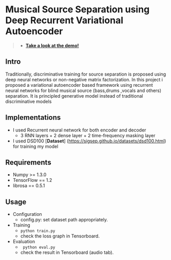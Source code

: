 # Musical Source Separation using Deep Recurrent Variational Autoencoder

>* [__Take a look at the demo!__](https://www.youtube.com/)

## Intro
Traditionally, discriminative training for source separation is proposed using deep neural networks or non-negative matrix factorization. In this project i proposed a variational autoencoder based framework using recurrent neural networks for blind musical source (bass,drums ,vocals and others) separation. It is principled generative model instead of traditional discriminative models


## Implementations
* I used Recurrent neural network for both encoder and decoder
  * 3 RNN layers + 2 dense layer + 2 time-frequency masking layer
* I used DSD100 [__Dataset__] (https://sigsep.github.io/datasets/dsd100.html) for training my model

## Requirements
* Numpy >= 1.3.0
* TensorFlow == 1.2
* librosa == 0.5.1

## Usage
* Configuration
  * config.py: set dataset path appropriately.
* Training
  * ```python train.py```
  * check the loss graph in Tensorboard.
* Evaluation
  * ``` python eval.py```
  * check the result in Tensorboard (audio tab).

